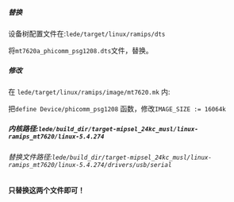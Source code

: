 
##### 替换

设备树配置文件在:`lede/target/linux/ramips/dts`

将`mt7620a_phicomm_psg1208.dts`文件，替换。


##### 修改

在 `lede/target/linux/ramips/image/mt7620.mk` 内: 

把`define Device/phicomm_psg1208` 函数，修改`IMAGE_SIZE := 16064k`


##### 内核路径:`lede/build_dir/target-mipsel_24kc_musl/linux-ramips_mt7620/linux-5.4.274`

###### 替换文件路径:`lede/build_dir/target-mipsel_24kc_musl/linux-ramips_mt7620/linux-5.4.274/drivers/usb/serial`

**只替换这两个文件即可！**
